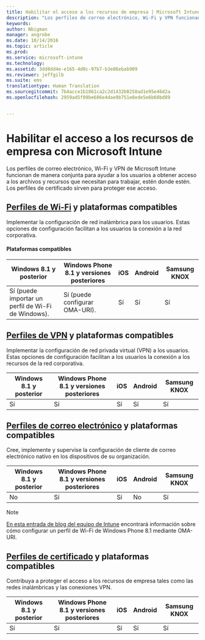 ```yaml
---
title: Habilitar el acceso a los recursos de empresa | Microsoft Intune
description: "Los perfiles de correo electrónico, Wi-Fi y VPN funcionan de manera conjunta para ayudar a los usuarios a acceder a los archivos y recursos que necesitan."
keywords: 
author: Nbigman
manager: angrobe
ms.date: 10/14/2016
ms.topic: article
ms.prod: 
ms.service: microsoft-intune
ms.technology: 
ms.assetid: 3dd8dd4e-e165-4d0c-97b7-b3e86ebab909
ms.reviewer: jeffgilb
ms.suite: ems
translationtype: Human Translation
ms.sourcegitcommit: 7b4acce1b1861ca2c2d1432b0258ad1e95e46d2a
ms.openlocfilehash: 2959ad5f09be686e4dae9b751e8ede5e6b60bd89


---
```


# Habilitar el acceso a los recursos de empresa con Microsoft Intune
Los perfiles de correo electrónico, Wi-Fi y VPN de Microsoft Intune funcionan de manera conjunta para ayudar a los usuarios a obtener acceso a los archivos y recursos que necesitan para trabajar, estén donde estén. Los perfiles de certificado sirven para proteger ese acceso.

## [Perfiles de Wi-Fi](wi-fi-connections-in-microsoft-intune.md) y plataformas compatibles

Implementar la configuración de red inalámbrica para los usuarios. Estas opciones de configuración facilitan a los usuarios la conexión a la red corporativa.
#### Plataformas compatibles

|Windows 8.1 y posterior|Windows Phone 8.1 y versiones posteriores|iOS|Android|Samsung KNOX|
|---------------------|---------------------------|---|-------|------------|
|Sí (puede importar un perfil de Wi-Fi de Windows).|Sí (puede configurar OMA-URI). |Sí|Sí|Sí|

## [Perfiles de VPN](vpn-connections-in-microsoft-intune.md) y plataformas compatibles
Implementar la configuración de red privada virtual (VPN) a los usuarios. Estas opciones de configuración facilitan a los usuarios la conexión a los recursos de la red corporativa.

|Windows 8.1 y posterior|Windows Phone 8.1 y versiones posteriores|iOS|Android|Samsung KNOX|
|---------------------|---------------------------|---|-------|------------|
|Sí|Sí|Sí|Sí|Sí|

## [Perfiles de correo electrónico](configure-access-to-corporate-email-using-email-profiles-with-microsoft-intune.md) y plataformas compatibles
Cree, implemente y supervise la configuración de cliente de correo electrónico nativo en los dispositivos de su organización.

|Windows 8.1 y posterior|Windows Phone 8.1 y versiones posteriores|iOS|Android|Samsung KNOX|
|---------------------|---------------------------|---|-------|------------|
|No|Sí|Sí|No|Sí|
> [!NOTE]
> [En esta entrada de blog del equipo de Intune](https://blogs.technet.microsoft.com/enterprisemobility/2015/02/19/using-oma-uri-to-create-custom-wi-fi-profiles-for-windows-phone-8-1/) encontrará información sobre cómo configurar un perfil de Wi-Fi de Windows Phone 8.1 mediante OMA-URI.

## [Perfiles de certificado](secure-resource-access-with-certificate-profiles.md) y plataformas compatibles
Contribuya a proteger el acceso a los recursos de empresa tales como las redes inalámbricas y las conexiones VPN.

|Windows 8.1 y posterior|Windows Phone 8.1 y versiones posteriores|iOS|Android|Samsung KNOX|
|---------------------|---------------------------|---|-------|------------|
|Sí|Sí|Sí|Sí|Sí|



<!--HONumber=Oct16_HO2-->


